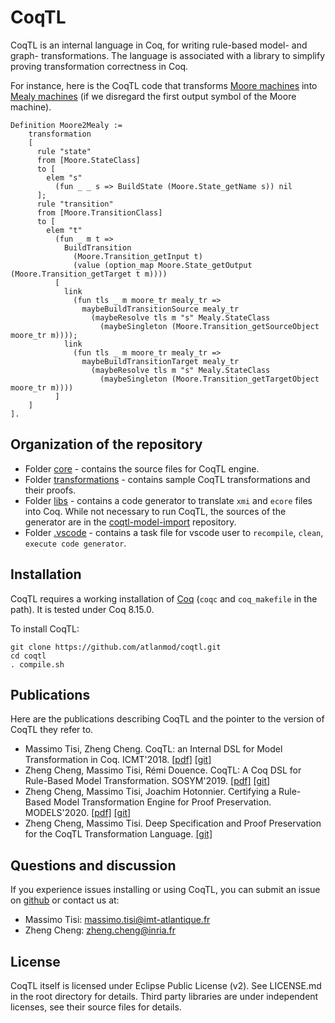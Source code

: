 # CoqTL

CoqTL is an internal language in Coq, for writing rule-based model- and graph- transformations. The language is associated with a library to simplify proving transformation correctness in Coq. 

For instance, here is the CoqTL code that transforms [Moore machines](https://en.wikipedia.org/wiki/Moore_machine) into [Mealy machines](https://en.wikipedia.org/wiki/Mealy_machine) (if we disregard the first output symbol of the Moore machine).

```coq
Definition Moore2Mealy :=
    transformation
    [
      rule "state"
      from [Moore.StateClass]
      to [
        elem "s"
          (fun _ _ s => BuildState (Moore.State_getName s)) nil
      ];
      rule "transition"
      from [Moore.TransitionClass]
      to [
        elem "t"
          (fun _ m t => 
            BuildTransition 
              (Moore.Transition_getInput t)
              (value (option_map Moore.State_getOutput (Moore.Transition_getTarget t m))))
          [
            link
              (fun tls _ m moore_tr mealy_tr =>
                maybeBuildTransitionSource mealy_tr
                  (maybeResolve tls m "s" Mealy.StateClass 
                    (maybeSingleton (Moore.Transition_getSourceObject moore_tr m))));
            link 
              (fun tls _ m moore_tr mealy_tr =>
                maybeBuildTransitionTarget mealy_tr
                  (maybeResolve tls m "s" Mealy.StateClass 
                    (maybeSingleton (Moore.Transition_getTargetObject moore_tr m))))
          ]
    ]
].
```

## Organization of the repository 

* Folder [core](https://github.com/atlanmod/coqtl/tree/master/core) - contains the source files for CoqTL engine.
* Folder [transformations](https://github.com/atlanmod/coqtl/tree/master/transformations) - contains sample CoqTL transformations and their proofs.
* Folder [libs](https://github.com/atlanmod/coqtl/tree/master/libs) - contains a code generator to translate `xmi` and `ecore` files into Coq. While not necessary to run CoqTL, the sources of the generator are in the [coqtl-model-import](https://github.com/atlanmod/coqtl-model-import) repository.
* Folder [.vscode](https://github.com/atlanmod/coqtl/tree/master/.vscode) - contains a task file for vscode user to `recompile`, `clean`, `execute code generator`.

## Installation

CoqTL requires a working installation of [Coq](https://coq.inria.fr/) (`coqc` and `coq_makefile` in the path). It is tested under Coq 8.15.0.

To install CoqTL:
```
git clone https://github.com/atlanmod/coqtl.git
cd coqtl
. compile.sh
```

## Publications

Here are the publications describing CoqTL and the pointer to the version of CoqTL they refer to. 

* Massimo Tisi, Zheng Cheng. CoqTL: an Internal DSL for Model Transformation in Coq. ICMT'2018. [[pdf]](https://hal.inria.fr/hal-01828344/document) [[git]](https://github.com/atlanmod/CoqTL/tree/eee344e)
* Zheng Cheng, Massimo Tisi, Rémi Douence. CoqTL: A Coq DSL for Rule-Based Model Transformation. SOSYM'2019. [[pdf]](https://hal.archives-ouvertes.fr/hal-02333564/document) [[git]](https://github.com/atlanmod/CoqTL/tree/eee344e)
* Zheng Cheng, Massimo Tisi, Joachim Hotonnier. Certifying a Rule-Based Model Transformation Engine for Proof Preservation. MODELS'2020. [[pdf]](https://hal.inria.fr/hal-02907622/document) [[git]](https://github.com/atlanmod/CoqTL/tree/2a8cea5)
* Zheng Cheng, Massimo Tisi. Deep Specification and Proof Preservation for the CoqTL Transformation Language. [[git]](https://github.com/atlanmod/CoqTL/tree/948eb94)

## Questions and discussion

If you experience issues installing or using CoqTL, you can submit an issue on [github](https://github.com/atlanmod/coqtl/issues) or contact us at:

* Massimo Tisi: massimo.tisi@imt-atlantique.fr
* Zheng Cheng: zheng.cheng@inria.fr

## License

CoqTL itself is licensed under Eclipse Public License (v2). See LICENSE.md in the root directory for details. Third party libraries are under independent licenses, see their source files for details.
